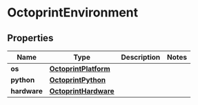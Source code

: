 
# OctoprintEnvironment

## Properties
Name | Type | Description | Notes
------------ | ------------- | ------------- | -------------
**os** | [**OctoprintPlatform**](OctoprintPlatform.md) |  | 
**python** | [**OctoprintPython**](OctoprintPython.md) |  | 
**hardware** | [**OctoprintHardware**](OctoprintHardware.md) |  | 



